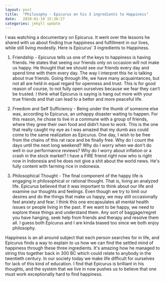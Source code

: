 ```yaml
---
layout: post
title:  "Philosophy - Epicurus on his 3 ingredients to Happiness"
date:   2020-01-10 15:36:27
categories: jekyll update
---
```


I was watching a documentary on Epicurus. It went over the lessons he shared with us about finding true happiness and fulfillment in our lives, while still living modestly.  Here is Epicurus’ 
3 ingredients to Happiness.


1)  Friendship - Epicurus tells us one of the keys to happiness is having friends. He states that seeing our friends only on occasion will not make us happy. He thought that we should see our friends every day and spend time with them every day. The way I interpret this he is talking about true friends. Going through life, we have many acquaintances, but not all are held in equal regard for openness and trust. This is for good reason of course, to not fully open ourselves because we fear they can’t be trusted. I think what Epicurus is saying is hang out more with your true friends and that can lead to a better and more peaceful life.


2) Freedom and Self Sufficiency - Being under the thumb of someone else was, according to Epicurus, an unhappy disaster waiting to happen. For this reason, he chose to live in a commune with a group of friends, where they grew their own food and didn’t have to work. This is the one that really caught my eye as I was amazed that my dumb ass could come to the same realization as Epicurus. One day, I wish to be free from the chains of this rat race and be finally free. Why do I count the days until the next long weekend? Why do I  worry when we don't do well in our performance reviews? Why do I worry about inflation or a crash in the stock market? I have a FIRE friend right now who is right now in Indonesia and he does not give a shit about the world news. He's fully content with farming rice in indonesia. 


3) Philosophical Thought - The final component of the happy life is engaging in philosophical or rational thought. That is, living an analyzed life. Epicurus believed that it was important to think about our life and examine our thoughts and feelings. Even though we try to limit our desires and do the things that make us happy, we may still occasionally feel anxiety and fear. I think this one encapsulates all mental health issues or people living in the past.  If we want to be happy, we need to explore these things and understand them. Any sort of baggage/regret you have hanging, seek help from friends and therapy and resolve them all. I guess both Epicurus  and  I are kinda biased too since we both enjoy philosophy.


Happiness is an all around subject that each person searches for in life, and Epicurus finds a way to explain to us how we can find the settled mind of happiness through these three ingredients. It's amazing how he managed to string this together back in 300 BC which could relate to anybody in the twentieth century. In our society today we make life difficult for ourselves for lack of this kind of education. I find that Epicurus is brilliant in his thoughts, and the system that we live in now pushes us to believe that one must work exceptionally hard to find happiness.

